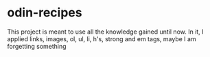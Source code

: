# odin-recipes

This project is meant to use all the knowledge gained until now.
In it, I applied links, images, ol, ul, li, h's, strong and em tags, maybe I am forgetting something